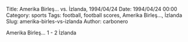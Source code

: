 Title: Amerika Birleş… vs. İzlanda, 1994/04/24
Date: 1994/04/24 00:00
Category: sports
Tags: football, football scores, Amerika Birleş…, İzlanda
Slug: amerika-birles-vs-izlanda
Author: carbonero


Amerika Birleş… 1 - 2 İzlanda
